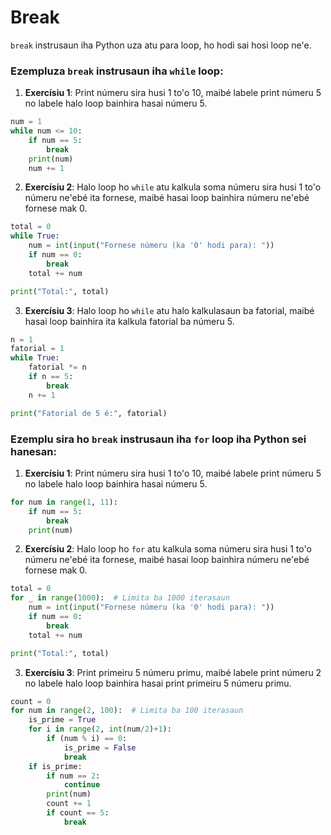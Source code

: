 # Break

`break` instrusaun iha Python uza atu para loop, ho hodi sai hosi loop ne'e.

### Ezempluza `break` instrusaun iha `while` loop:

1. **Exercísiu 1**: Print númeru sira husi 1 to'o 10, maibé labele print númeru 5 no labele halo loop bainhira hasai númeru 5.

```python
num = 1
while num <= 10:
    if num == 5:
        break
    print(num)
    num += 1
```

2. **Exercísiu 2**: Halo loop ho `while` atu kalkula soma númeru sira husi 1 to'o númeru ne'ebé ita fornese, maibé hasai loop bainhira númeru ne'ebé fornese mak 0.

```python
total = 0
while True:
    num = int(input("Fornese númeru (ka '0' hodi para): "))
    if num == 0:
        break
    total += num

print("Total:", total)
```

3. **Exercísiu 3**: Halo loop ho `while` atu halo kalkulasaun ba fatorial, maibé hasai loop bainhira ita kalkula fatorial ba númeru 5.

```python
n = 1
fatorial = 1
while True:
    fatorial *= n
    if n == 5:
        break
    n += 1

print("Fatorial de 5 é:", fatorial)
```

### Ezemplu sira ho `break` instrusaun iha `for` loop iha Python sei hanesan:

1. **Exercísiu 1**: Print númeru sira husi 1 to'o 10, maibé labele print númeru 5 no labele halo loop bainhira hasai númeru 5.

```python
for num in range(1, 11):
    if num == 5:
        break
    print(num)
```

2. **Exercísiu 2**: Halo loop ho `for` atu kalkula soma númeru sira husi 1 to'o númeru ne'ebé ita fornese, maibé hasai loop bainhira númeru ne'ebé fornese mak 0.

```python
total = 0
for _ in range(1000):  # Limita ba 1000 iterasaun
    num = int(input("Fornese númeru (ka '0' hodi para): "))
    if num == 0:
        break
    total += num

print("Total:", total)
```

3. **Exercísiu 3**: Print primeiru 5 númeru primu, maibé labele print númeru 2 no labele halo loop bainhira hasai print primeiru 5 númeru primu.

```python
count = 0
for num in range(2, 100):  # Limita ba 100 iterasaun
    is_prime = True
    for i in range(2, int(num/2)+1):
        if (num % i) == 0:
            is_prime = False
            break
    if is_prime:
        if num == 2:
            continue
        print(num)
        count += 1
        if count == 5:
            break
```
